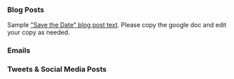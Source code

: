 ### Blog Posts
Sample ["Save the Date" blog post text]( https://docs.google.com/a/mozilla.com/document/d/1C3Yu6_Xd-WQ5ntn6iXcr1DQ_3SctAFEgiRIZrOwIiiU/edit?usp=sharing). Please copy the google doc and edit your copy as needed.

### Emails

### Tweets & Social Media Posts

